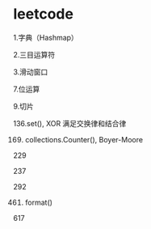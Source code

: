 # leetcode
1.字典（Hashmap）

2.三目运算符

3.滑动窗口

7.位运算

9.切片

136.set(), XOR 满足交换律和结合律

169. collections.Counter(), Boyer-Moore

229

237

292

461. format()

617
